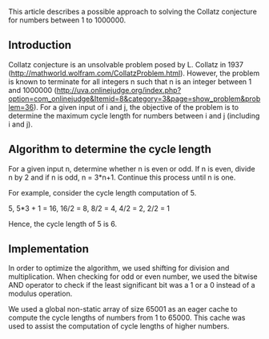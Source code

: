 This article describes a possible approach to solving the Collatz conjecture for numbers between 1 to 1000000.

## Introduction ##

Collatz conjecture is an unsolvable problem posed by L. Collatz in 1937 (http://mathworld.wolfram.com/CollatzProblem.html). However, the problem is known to terminate for all integers n such that n is an integer between 1 and 1000000 (http://uva.onlinejudge.org/index.php?option=com_onlinejudge&Itemid=8&category=3&page=show_problem&problem=36).
For a given input of i and j, the objective of the problem is to determine the maximum cycle length for numbers between i and j (including i and j).


## Algorithm to determine the cycle length ##

For a given input n, determine whether n is even or odd. If n is even, divide n by 2 and if n is odd,  n = 3\*n+1. Continue this process until n is one.

For example, consider the cycle length computation of 5.

5,
5\*3 + 1 = 16,
16/2 = 8,
8/2 = 4,
4/2 = 2,
2/2 = 1

Hence, the cycle length of 5 is 6.

## Implementation ##
In order to optimize the algorithm, we used shifting for division and multiplication. When checking for odd or even number, we used the bitwise AND operator to check if the least significant bit was a 1 or a 0 instead of a modulus operation.

We used a global non-static array of size 65001 as an eager cache to compute the cycle lengths of numbers from 1 to 65000. This cache was used to assist the computation of cycle lengths of higher numbers.